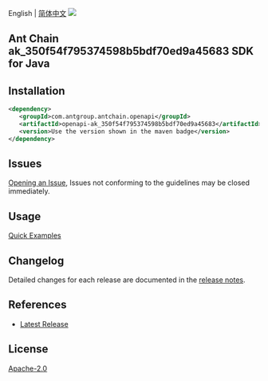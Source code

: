 English | [简体中文](README-CN.md)
![](https://aliyunsdk-pages.alicdn.com/icons/AlibabaCloud.svg)

## Ant Chain ak_350f54f795374598b5bdf70ed9a45683 SDK for Java

## Installation

```xml
<dependency>
   <groupId>com.antgroup.antchain.openapi</groupId>
   <artifactId>openapi-ak_350f54f795374598b5bdf70ed9a45683</artifactId>
   <version>Use the version shown in the maven badge</version>
</dependency>
```

## Issues
[Opening an Issue](https://github.com/alipay/antchain-openapi-prod-sdk/issues/new), Issues not conforming to the guidelines may be closed immediately.

## Usage
[Quick Examples](https://github.com/alipay/antchain-openapi-prod-sdk/blob/master/docs/0-Examples-EN.md#quick-examples)

## Changelog
Detailed changes for each release are documented in the [release notes](./ChangeLog.txt).

## References
* [Latest Release](https://github.com/alipay/antchain-openapi-prod-sdk/)

## License
[Apache-2.0](http://www.apache.org/licenses/LICENSE-2.0)
